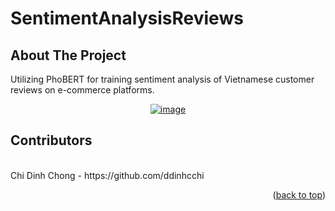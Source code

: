# SentimentAnalysisReviews
## About The Project
Utilizing PhoBERT for training sentiment analysis of Vietnamese customer reviews on e-commerce platforms.
<br />
<div align="center">
<a href="https://imgbb.com/"><img src="https://i.ibb.co/c8XVbkC/image.png" alt="image" border="0"></a>
</div>

## Contributors
<br />
Chi Dinh Chong - https://github.com/ddinhcchi

<p align="right">(<a href="#readme-top">back to top</a>)</p>
